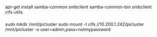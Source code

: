 ####
apt-get install  samba-common smbclient samba-common-bin smbclient  cifs-utils

#####
sudo mkdir /mnt/picluster
sudo mount -t cifs //10.200.1.242/picluster /mnt/picluster -o user=admin,pass=notmypassword

